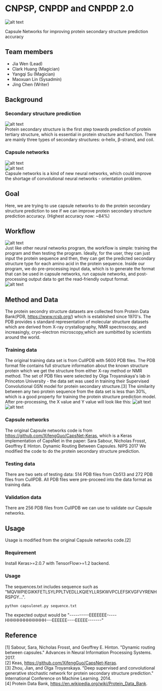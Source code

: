 # CNPSP, CNPDP and CNPDP 2.0
![alt text](https://github.com/NCBI-Hackathons/CapNetProtStruct/blob/master/image/CNPSP.png)
<br />

Capsule Networks for improving protein secondary structure prediction accuracy

## Team members

- Jia Wen (Lead)
- Clark Huang (Magician)
- Yangqi Su (Magician)
- Maoxuan Lin (Sysadmin)
- Jing Chen (Writer)



## Background

### Secondary structure prediction

![alt text](https://github.com/NCBI-Hackathons/CapNetProtStruct/blob/master/image/pymol_2.png)
<br />
Protein secondary structure is the first step towards prediction of protein tertiary structure, which is essential in protein structure and function. There are mainly three types of secondary structures: α-helix, β-strand, and coil.  
### Capsule networks
![alt text](https://github.com/NCBI-Hackathons/CapNetProtStruct/blob/master/image/CapsNet.png)
<br />
![alt text](https://github.com/NCBI-Hackathons/CapNetProtStruct/blob/master/image/Capnetssss.png)
<br />
Capsule networks is a kind of new neural networks, which could improve the shortage of convolutional neural networks - orientation problem.
## Goal

Here, we are trying to use capsule networks to do the protein secondary structure prediction to see if we can improve protein secondary structure prediction accuracy. (Highest accuracy now: ~84%)

## Workflow
![alt text](https://github.com/NCBI-Hackathons/CapNetProtStruct/blob/master/image/flowchart.png)
<br />
Just like other neural networks program, the workflow is simple: training the program and then testing the program. Ideally, for the user, they can just input the protein sequence and then, they can get the predicted secondary structure type for each amino acid in the protein sequence. Inside our program, we do pre-processing input data, which is to generate the format that can be used in capsule networks, run capsule networks, and post-processing output data to get the read-friendly output format.  
![alt text](https://github.com/NCBI-Hackathons/CapNetProtStruct/blob/master/image/workflow_3.png)
<br />

## Method and Data
The protein secondry structure datasets are collected from Protein Data Bank(PDB, https://www.rcsb.org/) which is established since 1970's. The PDB provides s standard representation of molecular structure datasets which are derived from X-ray crystallography, NMR spectroscopy, and increasingly, cryo-electron microscopy,which are sumbitted by scientists around the world.
### Training data
The original training data set is from CullPDB with 5600 PDB files. The PDB format file contains full structure information about the known structure protein which we get the structure from either X-ray method or NMR method. The set of PDB files were selected by Olga Troyanskaya's lab in Princeton University - the data set was used in training their Supervised Convolutional GSN model for protein secondary structure.[3] The similarity between any two protein sequence from the data set is less than 30%, which is a good property for training the protein structure prediction model.  <br />
After pre-processing, the X value and Y value will look like this: 
![alt text](https://github.com/NCBI-Hackathons/CapNetProtStruct/blob/master/image/Input.png)
<br />
![alt text](https://github.com/NCBI-Hackathons/CapNetProtStruct/blob/master/image/Intput_Y.png)
<br />
### Capsule networks
The original Capsule networks code is from https://github.com/XifengGuo/CapsNet-Keras, which is a Keras implementation of CapsNet in the paper:
Sara Sabour, Nicholas Frosst, Geoffrey E Hinton. Dynamic Routing Between Capsules. NIPS 2017
We modified the code to do the protein secondary structure prediction. 
### Testing data
There are two sets of testing data: 514 PDB files from Cb513 and 272 PDB files from CullPDB. All PDB files were pre-proceed into the data format as training data. 
### Validation data
There are 256 PDB files from CullPDB we can use to validate our Capsule networks. 
## Usage
Usage is modified from the original Capsule networks code.[2]
### Requirement
Install Keras>=2.0.7 with TensorFlow>=1.2 backend.

### Usage
The sequences.txt includes sequence such as "MQVWPIEGIKKFETLSYLPPLTVEDLLKQIEYLLRSKWVPCLEFSKVGFVYRENHRSPGY...". 

```
python capsulenet.py sequence.txt
```

The expected output would be "----------EEEEEEE-----HHHHHHHHHHHHH---EEEEEE----EEEEE-------"


## Reference
[1] Sabour, Sara, Nicholas Frosst, and Geoffrey E. Hinton. "Dynamic routing between capsules." Advances in Neural Information Processing Systems. 2017.<br />
[2] Keas, https://github.com/XifengGuo/CapsNet-Keras. <br />
[3] Zhou, Jian, and Olga Troyanskaya. "Deep supervised and convolutional generative stochastic network for protein secondary structure prediction." International Conference on Machine Learning. 2014. <br />
[4] Protein Data Bank, https://en.wikipedia.org/wiki/Protein_Data_Bank.
